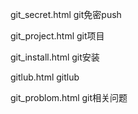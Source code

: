 git_secret.html   git免密push

git_project.html  git项目 

git_install.html  git安装 

gitlub.html       gitlub 

git_problom.html  git相关问题 
